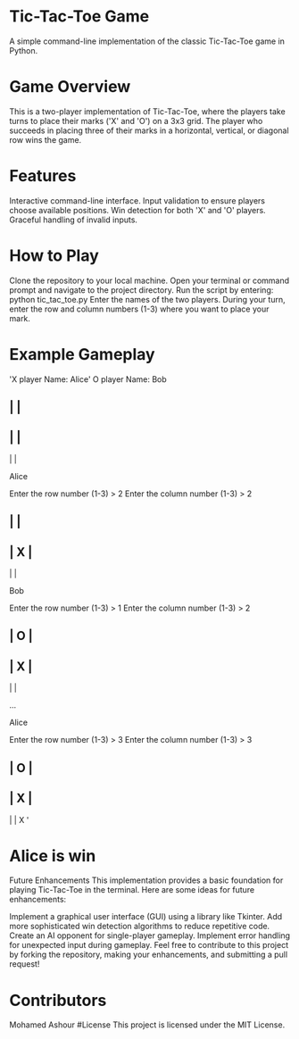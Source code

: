
# Tic-Tac-Toe Game
A simple command-line implementation of the classic Tic-Tac-Toe game in Python.

# Game Overview
This is a two-player implementation of Tic-Tac-Toe, where the players take turns to place their marks ('X' and 'O') on a 3x3 grid. The player who succeeds in placing three of their marks in a horizontal, vertical, or diagonal row wins the game.

# Features
Interactive command-line interface.
Input validation to ensure players choose available positions.
Win detection for both 'X' and 'O' players.
Graceful handling of invalid inputs.

# How to Play
Clone the repository to your local machine.
Open your terminal or command prompt and navigate to the project directory.
Run the script by entering: python tic_tac_toe.py
Enter the names of the two players.
During your turn, enter the row and column numbers (1-3) where you want to place your mark.

# Example Gameplay

'X player Name: Alice'
O player Name: Bob

   |   |   
-----------
   |   |   
-----------
   |   |   

Alice

Enter the row number (1-3) > 2
Enter the column number (1-3) > 2

   |   |   
-----------
   | X |   
-----------
   |   |   

Bob

Enter the row number (1-3) > 1
Enter the column number (1-3) > 2

   | O |   
-----------
   | X |   
-----------
   |   |   

...

Alice

Enter the row number (1-3) > 3
Enter the column number (1-3) > 3

   | O |   
-----------
   | X |   
-----------
   |   | X
'
# Alice is win
Future Enhancements
This implementation provides a basic foundation for playing Tic-Tac-Toe in the terminal. Here are some ideas for future enhancements:

Implement a graphical user interface (GUI) using a library like Tkinter.
Add more sophisticated win detection algorithms to reduce repetitive code.
Create an AI opponent for single-player gameplay.
Implement error handling for unexpected input during gameplay.
Feel free to contribute to this project by forking the repository, making your enhancements, and submitting a pull request!

# Contributors
Mohamed Ashour
#License
This project is licensed under the MIT License.


